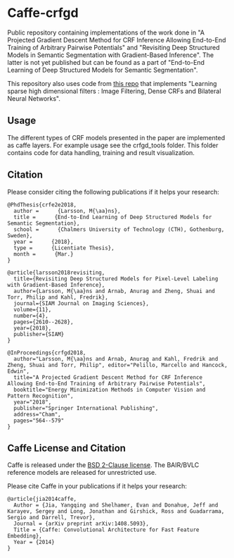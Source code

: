 # Caffe-crfgd
Public repository containing implementations of the work done in "A Projected Gradient Descent Method for CRF Inference Allowing End-to-End Training of Arbitrary Pairwise Potentials" and "Revisiting Deep Structured Models in Semantic Segmentation with Gradient-Based Inference". The latter is not yet published but can be found as a part of "End-to-End Learning of Deep Structured Models for Semantic Segmentation".

This repository also uses code from [this repo](https://github.com/MPI-IS/bilateralNN) that implements "Learning sparse high dimensional filters : Image Filtering, Dense CRFs and Bilateral Neural Networks".

## Usage
The different types of CRF models presented in the paper are implemented as caffe layers. For example usage see the crfgd_tools folder. This folder contains code for data handling, training and result visualization.

## Citation
Please consider citing the following publications if it helps your research:

	@PhdThesis{crfe2e2018,
	  author =      {Larsson, M{\aa}ns},
	  title =      {End-to-End Learning of Deep Structured Models for Semantic Segmentation},
	  school =      {Chalmers University of Technology (CTH), Gothenburg, Sweden},
	  year =      {2018},
	  type =      {Licentiate Thesis},
	  month =      {Mar.}
	}
	
	@article{larsson2018revisiting,
  	  title={Revisiting Deep Structured Models for Pixel-Level Labeling with Gradient-Based Inference},
  	  author={Larsson, M{\aa}ns and Arnab, Anurag and Zheng, Shuai and Torr, Philip and Kahl, Fredrik},
  	  journal={SIAM Journal on Imaging Sciences},
  	  volume={11},
  	  number={4},
  	  pages={2610--2628},
  	  year={2018},
  	  publisher={SIAM}
	}

	@InProceedings{crfgd2018,
	  author="Larsson, M{\aa}ns and Arnab, Anurag and Kahl, Fredrik and Zheng, Shuai and Torr, Philip", editor="Pelillo, Marcello and Hancock, Edwin",
	  title="A Projected Gradient Descent Method for CRF Inference Allowing End-to-End Training of Arbitrary Pairwise Potentials",
	  booktitle="Energy Minimization Methods in Computer Vision and Pattern Recognition",
	  year="2018",
	  publisher="Springer International Publishing",
	  address="Cham",
	  pages="564--579"
	}

## Caffe License and Citation
Caffe is released under the [BSD 2-Clause license](https://github.com/BVLC/caffe/blob/master/LICENSE).
The BAIR/BVLC reference models are released for unrestricted use.


Please cite Caffe in your publications if it helps your research:

    @article{jia2014caffe,
      Author = {Jia, Yangqing and Shelhamer, Evan and Donahue, Jeff and Karayev, Sergey and Long, Jonathan and Girshick, Ross and Guadarrama, Sergio and Darrell, Trevor},
      Journal = {arXiv preprint arXiv:1408.5093},
      Title = {Caffe: Convolutional Architecture for Fast Feature Embedding},
      Year = {2014}
    }
